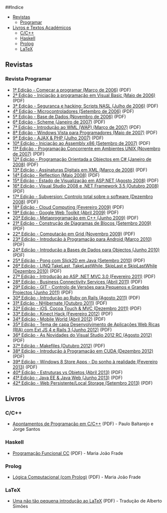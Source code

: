 ##Indice
* [Revistas](#revistas)
  * [Programar](#revista-programar)
* [Livros e Textos Académicos](#livros)
  * [C/C++](#cc) 
  * [Haskell](#haskell)
  * [Prolog](#prolog)
  * [LaTeX](#latex)

## Revistas

### Revista Programar
* [1ª Edição - Começar a programar (Março de 2006)](http://www.revista-programar.info/?action=editions&type=viewmagazine&n=1) (PDF)
* [2ª Edição - Iniciação à programação em Visual Basic (Maio de 2006)](http://www.revista-programar.info/?action=editions&type=viewmagazine&n=2) (PDF)
* [3ª Edição - Segurança e hacking: Scripts NASL (Julho de 2006)](http://www.revista-programar.info/?action=editions&type=viewmagazine&n=3) (PDF)
* [4ª Edição - Microcontroladores (Setembro de 2006)](http://www.revista-programar.info/?action=editions&type=viewmagazine&n=4) (PDF)
* [5ª Edição - Base de Dados (Novembro de 2006)](http://www.revista-programar.info/?action=editions&type=viewmagazine&n=5) (PDF)
* [6ª Edição - Scheme (Janeiro de 2007)](http://www.revista-programar.info/?action=editions&type=viewmagazine&n=6) (PDF)
* [7ª Edição - Introdução ao WML (WAP) (Março de 2007)](http://www.revista-programar.info/?action=editions&type=viewmagazine&n=7) (PDF)
* [8ª Edição - Windows Vista para Programadores (Maio de 2007)](http://www.revista-programar.info/?action=editions&type=viewmagazine&n=8) (PDF)
* [9ª Edição - AJAX & PHP (Julho 2007)](http://www.revista-programar.info/?action=editions&type=viewmagazine&n=9) (PDF)
* [10ª Edição - Iniciação ao Assembly x86 (Setembro de 2007)](http://www.revista-programar.info/?action=editions&type=viewmagazine&n=10) (PDF)
* [11ª Edição - Programação Concorrente em Ambientes UNIX (Novembro de 2007)](http://www.revista-programar.info/?action=editions&type=viewmagazine&n=11) (PDF)
* [12ª Edição - Programação Orientada a Objectos em C# (Janeiro de 2008)](http://www.revista-programar.info/?action=editions&type=viewmagazine&n=12) (PDF)
* [13ª Edição - Assinaturas Digitais em XML (Março de 2008)](http://www.revista-programar.info/?action=editions&type=viewmagazine&n=13) (PDF)
* [14ª Edição - Reflection (Maio 2008)](http://www.revista-programar.info/?action=editions&type=viewmagazine&n=14) (PDF)
* [15ª Edição - Estado de Visualização em ASP.NET (Agosto 2008)](http://www.revista-programar.info/?action=editions&type=viewmagazine&n=15) (PDF)
* [16ª Edição - Visual Studio 2008 e .NET Framework 3.5 (Outubro 2008)](http://www.revista-programar.info/?action=editions&type=viewmagazine&n=16) (PDF)
* [17ª Edição - Subversion: Controlo total sobre o software (Dezembro 2008)](http://www.revista-programar.info/?action=editions&type=viewmagazine&n=17) (PDF)
* [18ª Edição - Cloud Computing (Fevereiro 2009)](http://www.revista-programar.info/?action=editions&type=viewmagazine&n=18) (PDF)
* [19ª Edição - Google Web Toolkit (Abril 2009)](http://www.revista-programar.info/?action=editions&type=viewmagazine&n=19) (PDF)
* [20ª Edição - Metaprogramação em C++ (Junho 2009)](http://www.revista-programar.info/?action=editions&type=viewmagazine&n=20) (PDF)
* [21ª Edição - Construção de Diagramas de Blocos (Setembro 2009)](http://www.revista-programar.info/?action=editions&type=viewmagazine&n=21) (PDF)
* [22ª Edição - Computação em Grid (Novembro 2009)](http://www.revista-programar.info/?action=editions&type=viewmagazine&n=22) (PDF)
* [23ª Edição - Introdução à Programação para Android (Março 2010)](http://www.revista-programar.info/?action=editions&type=viewmagazine&n=23) (PDF)
* [24ª Edição - Introdução a Bases de Dados para Objectos (Junho 2010)](http://www.revista-programar.info/?action=editions&type=viewmagazine&n=24) (PDF)
* [25ª Edição - Pong com Slick2D em Java (Setembro 2010)](http://www.revista-programar.info/?action=editions&type=viewmagazine&n=25) (PDF)
* [26ª Edição - LINQ:TakeLast, TakeLastWhile, SkipLast e SkipLastWhile (Dezembro 2010)](http://www.revista-programar.info/?action=editions&type=viewmagazine&n=26) (PDF)
* [27ª Edição - Introdução ao ASP .NET MVC 3.0 (Fevereiro 2011)](http://www.revista-programar.info/?action=editions&type=viewmagazine&n=27) (PDF)
* [28ª Edição - Business Connectivity Services (Abril 2011)](http://www.revista-programar.info/?action=editions&type=viewmagazine&n=28) (PDF)
* [29ª Edição - GIT - Controlo de Versões para Pequenos e Grandes Projectos (Junho 2011)](http://www.revista-programar.info/?action=editions&type=viewmagazine&n=29) (PDF)
* [30ª Edição - Introdução ao Ruby on Rails (Agosto 2011)](http://www.revista-programar.info/?action=editions&type=viewmagazine&n=30) (PDF)
* [31ª Edição - NHibernate (Outubro 2011)](http://www.revista-programar.info/?action=editions&type=viewmagazine&n=31) (PDF)
* [32ª Edição - iOS, Cocoa Touch & MVC (Dezembro 2011)](http://www.revista-programar.info/?action=editions&type=viewmagazine&n=32) (PDF)
* [33ª Edição - Kinect Hack (Fevereiro 2012)](http://www.revista-programar.info/?action=editions&type=viewmagazine&n=33) (PDF)
* [34ª Edição - Mobile World (Abril 2012)](http://www.revista-programar.info/?action=editions&type=viewmagazine&n=34) (PDF)
* [35ª Edição - Tema de capa Desenvolvimento de Aplicações Web Ricas (RIA) com Ext JS 4 e Rails 3 (Junho 2012)](http://www.revista-programar.info/?action=editions&type=viewmagazine&n=35) (PDF)
* [36ª Edição - As Novidades do Visual Studio 2012 RC (Agosto 2012)](http://www.revista-programar.info/?action=editions&type=viewmagazine&n=36) (PDF)
* [37ª Edição - Makefiles (Outubro 2012)](http://www.revista-programar.info/?action=editions&type=viewmagazine&n=37) (PDF)
* [38ª Edição - Introdução à Programação em CUDA  (Dezembro 2012)](http://www.revista-programar.info/?action=editions&type=viewmagazine&n=38) (PDF)
* [39ª Edição - Windows 8 Store Apps - Do sonho à realidade (Fevereiro 2013)](http://www.revista-programar.info/?action=editions&type=viewmagazine&n=39) (PDF)
* [40ª Edição - Estruturas vs Objetos (Abril 2013)](http://www.revista-programar.info/?action=editions&type=viewmagazine&n=40) (PDF)
* [41ª Edição - Java EE & Java Web (Junho 2013)](http://www.revista-programar.info/?action=editions&type=viewmagazine&n=41) (PDF)
* [42ª Edição - Web Persistente/Local Storage (Setembro 2013)](http://www.revista-programar.info/?action=editions&type=viewmagazine&n=42) (PDF)

## Livros

### C/C++
* [Apontamentos de Programação em C/C++](http://www.dei.isep.ipp.pt/~pbsousa/aulas/ano_0/2006_07/c/Sebenta-cpp-03-2006.pdf) (PDF) - Paulo Baltarejo e Jorge Santos

### Haskell
* [Programação Funcional CC](http://www3.di.uminho.pt/~mjf/pub/PF-Haskell.pdf) (PDF) - Maria João Frade

### Prolog
* [Lógica Computacional (com Prolog)](http://www3.di.uminho.pt/~mjf/pub/LC-Prolog.pdf) (PDF) - Maria João Frade

### LaTeX
* [Uma não tão pequena introdução ao LaTeX](http://alfarrabio.di.uminho.pt/~albie/lshort/pt-lshort.pdf) (PDF) - Tradução de Alberto Simões
